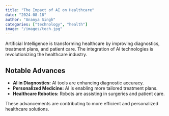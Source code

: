 ```yaml
---
title: "The Impact of AI on Healthcare"
date: "2024-08-18"
author: "Ananya Singh"
categories: ["technology", "health"]
image: "/images/tech.jpg"
---
```


Artificial Intelligence is transforming healthcare by improving diagnostics, treatment plans, and patient care. The integration of AI technologies is revolutionizing the healthcare industry.

## Notable Advances

- **AI in Diagnostics:** AI tools are enhancing diagnostic accuracy.
- **Personalized Medicine:** AI is enabling more tailored treatment plans.
- **Healthcare Robotics:** Robots are assisting in surgeries and patient care.

These advancements are contributing to more efficient and personalized healthcare solutions.
